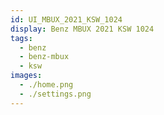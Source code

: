 ```yaml
---
id: UI_MBUX_2021_KSW_1024
display: Benz MBUX 2021 KSW 1024
tags:
  - benz
  - benz-mbux
  - ksw
images:
  - ./home.png
  - ./settings.png
---
```

